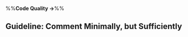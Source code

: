 <link rel="stylesheet" href="{{baseUrl}}/css/textbook.css">

<div class="website-content">

%%**Code Quality &rarr;**%%

## Guideline: Comment Minimally, but Sufficiently

<div id="main">

<include src="introduction/embed.md" />
<include src="basic/embed.md" />
<include src="intermediate/embed.md" />

</div>

</div>
